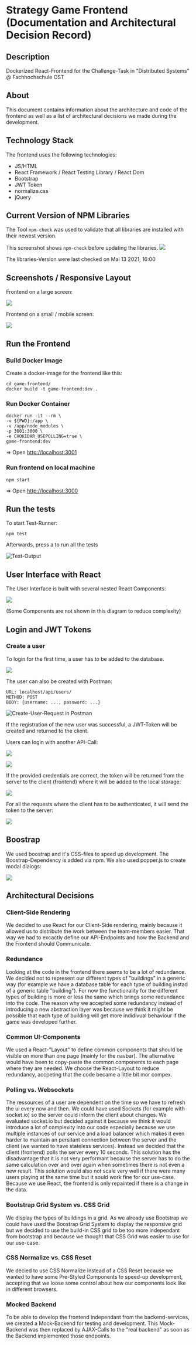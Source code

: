 # Strategy Game Frontend (Documentation and Architectural Decision Record)

## Description

Dockerized React-Frontend for the Challenge-Task in "Distributed Systems" @ Fachhochschule OST

## About

This document contains information about the architecture and code of the frontend as well as a list of architectural decisions we made during the development.

## Technology Stack

The frontend uses the following technologies:

- JS/HTML
- React Framework / React Testing Library / React Dom
- Bootstrap
- JWT Token
- normalize.css
- jQuery

## Current Version of NPM Libraries

The Tool `npm-check` was used to validate that all libraries are installed with their newest version.

This screenshot shows `npm-check` before updating the libraries.
![](documentation/version-check.png)

The libraries-Version were last checked on Mai 13 2021, 16:00 

## Screenshots / Responsive Layout

Frontend on a large screen:

![](documentation/large.png)

Frontend on a small / mobile screen:

![](documentation/mobile.png)



## Run the Frontend


### Build Docker Image

Create a docker-image for the frontend like this:

```
cd game-frontend/
docker build -t game-frontend:dev .
```

### Run Docker Container

```
docker run -it --rm \
-v ${PWD}:/app \
-v /app/node_modules \
-p 3001:3000 \
-e CHOKIDAR_USEPOLLING=true \
game-frontend:dev
```

=> Open [http://localhost:3001](http://localhost:3001)


### Run frontend on local machine

`npm start`

=> Open [http://localhost:3000](http://localhost:3000)


## Run the tests

To start Test-Runner:

`npm test`

Afterwards, press a to run all the tests

![Test-Output](documentation/tests.png)

## User Interface with React

The User Interface is built with several nested React Components:

![](documentation/ReactUI.png)

(Some Components are not shown in this diagram to reduce complexity)


## Login and JWT Tokens

### Create a user

To login for the first time, a user has to be added to the database. 

![](documentation/Login1.png)

The user can also be created with Postman:
```
URL: localhost/api/users/
METHOD: POST
BODY: {username: ..., password: ...}
```

![Create-User-Request in Postman](documentation/postman_request.png)

If the registration of the new user was successful, a JWT-Token will be created and returned to the client.

Users can login with another API-Call:

![](documentation/LoginForm.png)

![](documentation/Login2.png)

If the provided credentials are correct, the token will be returned from the server to the client (frontend) where it will be added to the local storage:

![](documentation/Login3.png)

For all the requests where the client has to be authenticated, it will send the token to the server:

![](documentation/Login4_new.png)


## Boostrap

We used boostrap and it's CSS-files to speed up development. The Boostrap-Dependency is added via npm. We also used popper.js to create modal dialogs:

 ![](documentation/modalDialog.png)
 
## Architectural Decisions

### Client-Side Rendering

We decided to use React for our Client-Side rendering, mainly because it allowed us to distribute the work between the team-members easier. That way we had to excactly define our API-Endpoints and how the Backend and the Frontend should Communicate.

### Redundance

Looking at the code in the frontend there seems to be a lot of redundance. We decided not to represent our different types of "buildings" in a generic way (for example we have a database table for each type of building instad of a generic table "building"). For now the functionality for the different types of building is more or less the same which brings some redundance into the code. The reason why we accepted some redundancy instead of introducing a new abstraction layer was because we think it might be possible that each type of building will get more indidivual behaviour if the game was developed further. 

### Common UI-Components

We used a React-"Layout" to define common components that should be visible on more than one page (mainly for the navbar). The alternative would have been to copy-paste the common components to each page where they are needed. We choose the React-Layout to reduce redundancy, accpeting that the code became a little bit mor compex.

### Polling vs. Websockets

The ressources of a user are dependent on the time so we have to refresh the ui every now and then. We could have used Sockets (for example with socket.io) so the server could inform the client about changes. We evaluated socket.io but decided against it because we think it would introduce a lot of complexity into our code especially because we use multiple instances of our service and a load balancer which makes it even harder to maintain an persitant connection between the server and the client (we wanted to have stateless services). Instead we decided that the client (frontend) polls the server every 10 seconds. This solution has the disadvantage that it is not very performant because the server has to do the same calculation over and over again when sometimes there is not even a new result. This solution would also not scale very well if there were many users playing at the same time but it sould work fine for our use-case. Because we use React, the frontend is only repainted if there is a change in the data.

### Bootstrap Grid System vs. CSS Grid

We display the types of buildings in a grid. As we already use Bootstrap we could have used the Boostrap Grid System to display the responsive grid but we decided to use the build-in CSS grid to be too more independant from bootstrap and because we thought that CSS Grid was easier to use for our use-case. 

### CSS Normalize vs. CSS Reset

We decied to use CSS Normalize instead of a CSS Reset because we wanted to have some Pre-Styled Components to speed-up development, accepting that we loose some control about how our components look like in different browsers.

### Mocked Backend

To be able to develop the frontend independant from the backend-services, we created a Mock-Backend for testing and development. This Mock-Backend was then replaced by AJAX-Calls to the "real backend" as soon as the Backend implemented those endpoints.